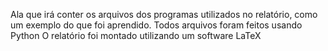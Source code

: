Ala que irá conter os arquivos dos programas utilizados no relatório, como um exemplo do que foi aprendido.
Todos arquivos foram feitos usando Python
O relatório foi montado utilizando um software LaTeX
